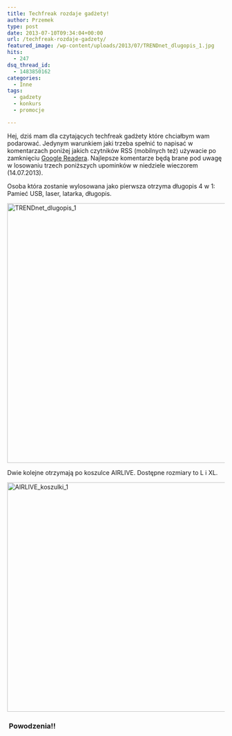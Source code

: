 ```yaml
---
title: Techfreak rozdaje gadżety!
author: Przemek
type: post
date: 2013-07-10T09:34:04+00:00
url: /techfreak-rozdaje-gadzety/
featured_image: /wp-content/uploads/2013/07/TRENDnet_dlugopis_1.jpg
hits:
  - 247
dsq_thread_id:
  - 1483850162
categories:
  - Inne
tags:
  - gadzety
  - konkurs
  - promocje

---
```

Hej, dziś mam dla czytających techfreak gadżety które chciałbym wam podarować. Jedynym warunkiem jaki trzeba spełnić to napisać w komentarzach poniżej jakich czytników RSS (mobilnych też) używacie po zamknięciu <a title="Google reader" href="http://www.google.com/reader/about/" target="_blank">Google Readera</a>. Najlepsze komentarze będą brane pod uwagę w losowaniu trzech poniższych upominków w niedziele wieczorem (14.07.2013).

Osoba która zostanie wylosowana jako pierwsza otrzyma długopis 4 w 1: Pamieć USB, laser, latarka, długopis.

[<img class="aligncenter size-full wp-image-4129" alt="TRENDnet_dlugopis_1" src="http://techfreak.pl/wp-content/uploads/2013/07/TRENDnet_dlugopis_1.jpg" width="800" height="600" />][1]

Dwie kolejne otrzymają po koszulce AIRLIVE. Dostępne rozmiary to L i XL.

[<img class="aligncenter size-full wp-image-4128" alt="AIRLIVE_koszulki_1" src="http://techfreak.pl/wp-content/uploads/2013/07/AIRLIVE_koszulki_1.jpg" width="800" height="530" />][2]

###  Powodzenia!!

 [1]: http://techfreak.pl/wp-content/uploads/2013/07/TRENDnet_dlugopis_1.jpg
 [2]: http://techfreak.pl/wp-content/uploads/2013/07/AIRLIVE_koszulki_1.jpg